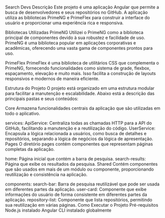 Search Devs
Descrição
Este projeto é uma aplicação Angular que permite a busca de desenvolvedores e seus repositórios no GitHub. A aplicação utiliza as bibliotecas PrimeNG e PrimeFlex para construir a interface do usuário e proporcionar uma experiência rica e responsiva.

Bibliotecas Utilizadas
PrimeNG
Utilizei o PrimeNG como a biblioteca principal de componentes devido à sua robustez e facilidade de uso. PrimeNG é uma biblioteca popular em aplicações corporativas e acadêmicas, oferecendo uma vasta gama de componentes prontos para uso.

PrimeFlex
PrimeFlex é uma biblioteca de utilitários CSS que complementa o PrimeNG, fornecendo funcionalidades como sistema de grade, flexbox, espaçamento, elevação e muito mais. Isso facilita a construção de layouts responsivos e modernos de maneira eficiente.

Estrutura do Projeto
O projeto está organizado em uma estrutura modular para facilitar a manutenção e escalabilidade. Abaixo está a descrição das principais pastas e seus conteúdos:

Core
Armazena funcionalidades centrais da aplicação que são utilizadas em todo o aplicativo.

services:
ApiService: Centraliza todas as chamadas HTTP para a API do GitHub, facilitando a manutenção e a reutilização do código.
UserService: Encapsula a lógica relacionada a usuários, como busca de detalhes e repositórios, separando a lógica de negócios da lógica de apresentação.
Pages
O diretório pages contém componentes que representam páginas completas da aplicação.

home: Página inicial que contém a barra de pesquisa.
search-results: Página que exibe os resultados da pesquisa.
Shared
Contém componentes que são usados em mais de um módulo ou componente, proporcionando reutilização e consistência na aplicação.

components:
search-bar: Barra de pesquisa reutilizável que pode ser usada em diferentes partes da aplicação.
user-card: Componente que exibe informações do usuário de forma consistente em diferentes partes da aplicação.
repository-list: Componente que lista repositórios, permitindo sua reutilização em várias páginas.
Como Executar o Projeto
Pré-requisitos
Node.js instalado
Angular CLI instalado globalmente
